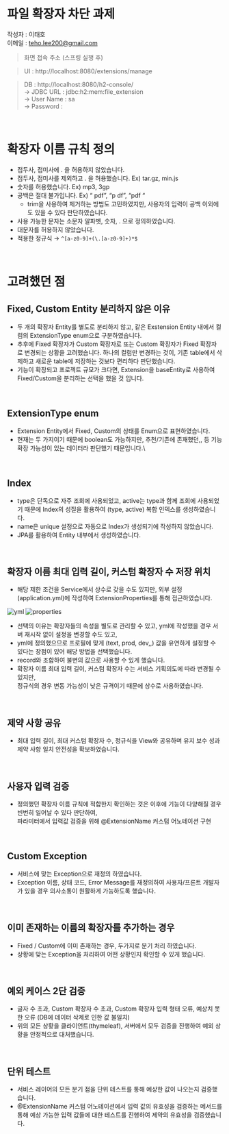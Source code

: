 # 파일 확장자 차단 과제
작성자 : 이태호<br>
이메일 : teho.lee200@gmail.com

> 화면 접속 주소 (스프링 실행 후) 

> UI : http://localhost:8080/extensions/manage

> DB : http://localhost:8080/h2-console/<br>
 → JDBC URL : jdbc:h2:mem:file_extension<br>
 → User Name : sa<br>
 → Password :

<br>

# 확장자 이름 규칙 정의
- 접두사, 접미사에 . 을 허용하지 않았습니다.
- 접두사, 접미사를 제외하고 . 을 허용했습니다. Ex) tar.gz, min.js
- 숫자를 허용했습니다. Ex) mp3, 3gp
- 공백은 절대 불가입니다. Ex) “ pdf”, “p df”, “pdf “
    - trim을 사용하여 제거하는 방법도 고민하였지만,
    사용자의 입력이 공백 이외에도 있을 수 있다 판단하였습니다.
- 사용 가능한 문자는 소문자 알파벳, 숫자, . 으로 정의하였습니다.
- 대문자를 허용하지 않았습니다.
- 적용한 정규식 → `^[a-z0-9]+(\.[a-z0-9]+)*$`

<br>

# 고려했던 점

## Fixed, Custom Entity 분리하지 않은 이유

- 두 개의 확장자 Entity를 별도로 분리하지 않고, 같은 Exstension Entity 내에서
컬럼의 ExtensionType enum으로 구분하였습니다.
- 추후에 Fixed 확장자가 Custom 확장자로 또는 Custom 확장자가 Fixed 확장자 로 변경되는 상황을 고려했습니다. 하나의 컬럼만 변경하는 것이, 기존 table에서 삭제하고 새로운 table에 저장하는 것보다 편리하다 판단했습니다.
- 기능이 확장되고 프로젝트 규모가 크다면, Extension을 baseEntity로 사용하여 Fixed/Custom을 분리하는 선택을 했을 것 입니다.

<br>

## ExtensionType enum

- Extension Entity에서 Fixed, Custom의 상태를 Enum으로 표현하였습니다.
- 현재는 두 가지이기 때문에 boolean도 가능하지만, 추천/기존에 존재했던,, 등 기능 확장 가능성이 있는 데이터라 판단했기 때문입니다.\
  
<br>

## Index

- type은 단독으로 자주 조회에 사용되었고, active는 type과 함께 조회에 사용되었기 때문에 Index의 성질을 활용하여 (type, active) 복합 인덱스를 생성하였습니다.
- name은 unique 설정으로 자동으로 Index가 생성되기에 작성하지 않았습니다.
- JPA를 활용하여 Entity 내부에서 생성하였습니다.
  
<br>

## 확장자 이름 최대 입력 길이, 커스텀 확장자 수 저장 위치

- 해당 제한 조건을 Service에서 상수로 갖을 수도 있지만, 외부 설정(application.yml)에 작성하여 ExtensionProperties를 통해 접근하였습니다.

![yml](https://github.com/user-attachments/assets/0ab26e28-9071-4f80-aca7-749373539d54)
![properties](https://github.com/user-attachments/assets/0ba8eb53-5c37-41ca-9ebf-57de123b1f22)

- 선택의 이유는 확장자들의 속성을 별도로 관리할 수 있고, yml에 작성했을 경우 서버 재시작 없이 설정을 변경할 수도 있고,
- yml에 정의했으므로 프로필에 맞게 (text, prod, dev,,) 값을 유연하게 설정할 수 있다는 장점이 있어 해당 방법을 선택했습니다.
- record와 조합하여 불변의 값으로 사용할 수 있게 했습니다.
- 확장자 이름 최대 입력 길이, 커스텀 확장자 수는 서비스 기획의도에 따라 변경될 수 있지만,<br>정규식의 경우 변동 가능성이 낮은 규격이기 때문에 상수로 사용하였습니다.

<br>

## 제약 사항 공유

- 최대 입력 길이, 최대 커스텀 확장자 수, 정규식을 View와 공유하며 유지 보수 성과 제약 사항 일치 안전성을 확보하였습니다.

<br>

## 사용자 입력 검증

- 정의했던 확장자 이름 규칙에 적합한지 확인하는 것은 이후에 기능이 다양해질 경우 빈번히 일어날 수 있다 판단하여,<br>파라미터에서 입력값 검증을 위해 @ExtensionName 커스텀 어노테이션 구현

<br>

## Custom Exception

- 서비스에 맞는 Exception으로 재정의 하였습니다.
- Exception 이름, 상태 코드, Error Message를 재정의하여 사용자/프론트 개발자가 있을 경우 의사소통이 원활하게 가능하도록 했습니다.

<br>

## 이미 존재하는 이름의 확장자를 추가하는 경우

- Fixed / Custom에 이미 존재하는 경우, 두가지로 분기 처리 하였습니다.
- 상황에 맞는 Exception을 처리하여 어떤 상황인지 확인할 수 있게 했습니다.

<br>

## 예외 케이스 2단 검증

- 글자 수 초과, Custom 확장자 수 초과, Custom 확장자 입력 형태 오류, 예상치 못한 오류 (DB에 데이터 삭제로 인한 값 불일치)
- 위의 모든 상황을 클라이언트(thymeleaf), 서버에서 모두 검증을 진행하여 예외 상황을 안정적으로 대처했습니다.

<br>




## 단위 테스트

- 서비스 레이어의 모든 분기 점을 단위 테스트를 통해 예상한 값이 나오는지 검증했습니다.
- @ExtensionName 커스텀 어노테이션에서 입력 값의 유효성을 검증하는 메서드를 통해 예상 가능한 입력 값들에 대한 테스트를 진행하여 제약의 유효성을 검증했습니다.
